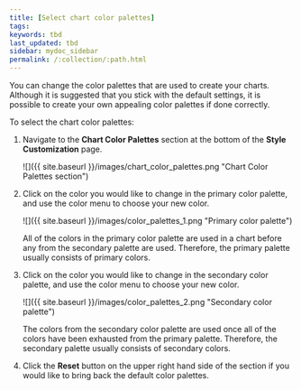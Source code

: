 ```yaml
---
title: [Select chart color palettes]
tags:
keywords: tbd
last_updated: tbd
sidebar: mydoc_sidebar
permalink: /:collection/:path.html
---
```

You can change the color palettes that are used to create your charts. Although it is suggested that you stick with the default settings, it is possible to create your own appealing color palettes if done correctly.

To select the chart color palettes:

1. Navigate to the **Chart Color Palettes** section at the bottom of the **Style Customization** page.

     ![]({{ site.baseurl }}/images/chart_color_palettes.png "Chart Color Palettes section")

2. Click on the color you would like to change in the primary color palette, and use the color menu to choose your new color.

     ![]({{ site.baseurl }}/images/color_palettes_1.png "Primary color palette")

    All of the colors in the primary color palette are used in a chart before any from the secondary palette are used. Therefore, the primary palette usually consists of primary colors.

3. Click on the color you would like to change in the secondary color palette, and use the color menu to choose your new color.

     ![]({{ site.baseurl }}/images/color_palettes_2.png "Secondary color palette")

    The colors from the secondary color palette are used once all of the colors have been exhausted from the primary palette. Therefore, the secondary palette usually consists of secondary colors.

4. Click the **Reset** button on the upper right hand side of the section if you would like to bring back the default color palettes.
